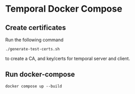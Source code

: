 # Temporal Docker Compose


## Create certificates

Run the following command

```
./generate-test-certs.sh
```

to create a CA, and key/certs for temporal server and client.


## Run docker-compose

```
docker compose up --build
```